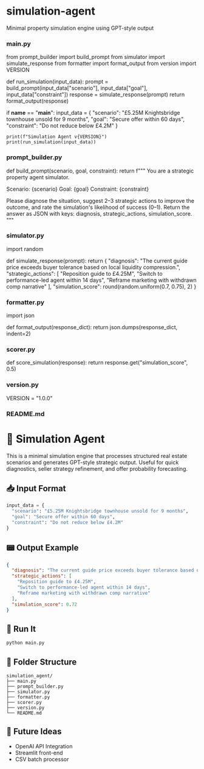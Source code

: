 # simulation-agent
Minimal property simulation engine using GPT-style output
### main.py
from prompt_builder import build_prompt
from simulator import simulate_response
from formatter import format_output
from version import VERSION

def run_simulation(input_data):
    prompt = build_prompt(input_data["scenario"], input_data["goal"], input_data["constraint"])
    response = simulate_response(prompt)
    return format_output(response)

if __name__ == "__main__":
    input_data = {
        "scenario": "£5.25M Knightsbridge townhouse unsold for 9 months",
        "goal": "Secure offer within 60 days",
        "constraint": "Do not reduce below £4.2M"
    }

    print(f"Simulation Agent v{VERSION}")
    print(run_simulation(input_data))


### prompt_builder.py
def build_prompt(scenario, goal, constraint):
    return f"""
You are a strategic property agent simulator.

Scenario: {scenario}
Goal: {goal}
Constraint: {constraint}

Please diagnose the situation, suggest 2–3 strategic actions to improve the outcome, and rate the simulation's likelihood of success (0–1).
Return the answer as JSON with keys: diagnosis, strategic_actions, simulation_score.
"""


### simulator.py
import random

def simulate_response(prompt):
    return {
        "diagnosis": "The current guide price exceeds buyer tolerance based on local liquidity compression.",
        "strategic_actions": [
            "Reposition guide to £4.25M",
            "Switch to performance-led agent within 14 days",
            "Reframe marketing with withdrawn comp narrative"
        ],
        "simulation_score": round(random.uniform(0.7, 0.75), 2)
    }


### formatter.py
import json

def format_output(response_dict):
    return json.dumps(response_dict, indent=2)


### scorer.py
def score_simulation(response):
    return response.get("simulation_score", 0.5)


### version.py
VERSION = "1.0.0"


### README.md
# 🧐 Simulation Agent

This is a minimal simulation engine that processes structured real estate scenarios and generates GPT-style strategic output. Useful for quick diagnostics, seller strategy refinement, and offer probability forecasting.

## 📥 Input Format

```python
input_data = {
  "scenario": "£5.25M Knightsbridge townhouse unsold for 9 months",
  "goal": "Secure offer within 60 days",
  "constraint": "Do not reduce below £4.2M"
}
```

## 📟 Output Example

```json
{
  "diagnosis": "The current guide price exceeds buyer tolerance based on local liquidity compression.",
  "strategic_actions": [
    "Reposition guide to £4.25M",
    "Switch to performance-led agent within 14 days",
    "Reframe marketing with withdrawn comp narrative"
  ],
  "simulation_score": 0.72
}
```

## 🚀 Run It

```bash
python main.py
```

## 📁 Folder Structure

```
simulation_agent/
├── main.py
├── prompt_builder.py
├── simulator.py
├── formatter.py
├── scorer.py
├── version.py
└── README.md
```

## 🔄 Future Ideas

- OpenAI API Integration
- Streamlit front-end
- CSV batch processor
